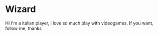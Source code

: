# Wizard
Hi I'm a italian player, i love so much play with videogames. If you want, follow me, thanks 
